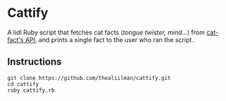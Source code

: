 # Cattify
A lidl Ruby script that fetches cat facts (_tongue twister, mind..._) from [cat-fact's API](https://cat-fact.herokuapp.com/facts), and prints a single fact to the user who ran the script.

## Instructions
```
git clone https://github.com/thealiilman/cattify.git
cd cattify
ruby cattify.rb
```
